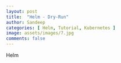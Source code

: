 ```yaml
---
layout: post
title:  "Helm - Dry-Run"
author: Sandeep
categories: [ Helm, Tutorial, Kubernetes ]
image: assets/images/7.jpg
comments: false
---
```


Helm